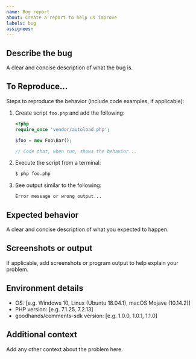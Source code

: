 ```yaml
---
name: Bug report
about: Create a report to help us improve
labels: bug
assignees:
---
```


## Describe the bug

A clear and concise description of what the bug is.

## To Reproduce...

Steps to reproduce the behavior (include code examples, if applicable):

1. Create script `foo.php` and add the following:

    ``` php
    <?php
    require_once 'vendor/autoload.php';

    $foo = new Foo\Bar();

    // Code that, when run, shows the behavior...
    ```

2. Execute the script from a terminal:

    ``` bash
    $ php foo.php
    ```

3. See output similar to the following:

    ```
    Error message or wrong output...
    ```

## Expected behavior

A clear and concise description of what you expected to happen.

## Screenshots or output

If applicable, add screenshots or program output to help explain your problem.

## Environment details

 - OS: [e.g. Windows 10, Linux (Ubuntu 18.04.1), macOS Mojave (10.14.2)]
 - PHP version: [e.g. 7.1.25, 7.2.13]
 - goodhands/comments-sdk version: [e.g. 1.0.0, 1.0.1, 1.1.0]

## Additional context

Add any other context about the problem here.
